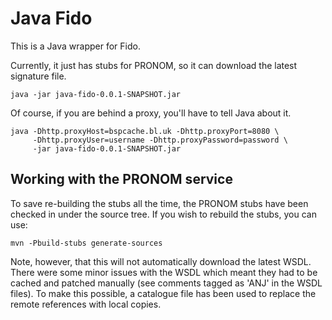 Java Fido
=========
This is a Java wrapper for Fido.

Currently, it just has stubs for PRONOM, so it can download the latest signature file.

    java -jar java-fido-0.0.1-SNAPSHOT.jar

Of course, if you are behind a proxy, you'll have to tell Java about it.

    java -Dhttp.proxyHost=bspcache.bl.uk -Dhttp.proxyPort=8080 \
         -Dhttp.proxyUser=username -Dhttp.proxyPassword=password \
         -jar java-fido-0.0.1-SNAPSHOT.jar

Working with the PRONOM service
-------------------------------
To save re-building the stubs all the time, the PRONOM stubs have been checked 
in under the source tree. If you wish to rebuild the stubs, you can use:

    mvn -Pbuild-stubs generate-sources

Note, however, that this will not automatically download the latest WSDL. There 
were some minor issues with the WSDL which meant they had to be cached and 
patched manually (see comments tagged as 'ANJ' in the WSDL files). To make this
possible, a catalogue file has been used to replace the remote references with 
local copies.
